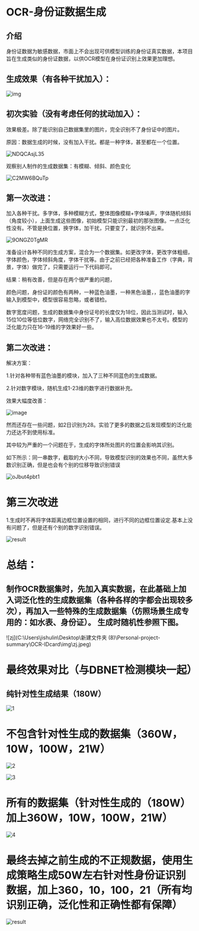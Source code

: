 # OCR-身份证数据生成

## 介绍
身份证数据为敏感数据，市面上不会出现可供模型训练的身份证真实数据，本项目旨在生成类似的身份证数据，以供OCR模型在身份证识别上效果更加理想。

## 生成效果（有各种干扰加入）：
![img](img.jpeg)

## 初次实验（没有考虑任何的扰动加入）：

效果极差。除了能识别自己数据集里的图片，完全识别不了身份证中的图片。

原因：数据生成的时候，没有加入干扰。都是一种字体，甚至都在一个位置。

![NDQCAsjL35](img\NDQCAsjL35.jpg)

观察别人制作的生成数据集：有模糊、倾斜、颜色变化

![C2MW6BQuTp](img\C2MW6BQuTp.jpg)

## 第一次改进：

加入各种干扰。多字体，多种模糊方式，整体图像模糊+字体噪声，字体随机倾斜（角度较小），上面生成这些图像，初始模型只能识别最初的那张图像。一点泛化性没有。不管是换位置，换字体，加干扰，只要变了，就识别不出来。

![9ONGZ0TgMR](img\9ONGZ0TgMR.jpg)

准备设计各种不同的生成方案，混合为一个数据集。如更改字体，更改字体粗细，字体颜色，字体倾斜角度，字体干扰等。由于之前已经把各种准备工作（字典，背景，字体）做完了，只需要运行一下代码即可。

结果：稍有改善，但是存在两个很严重的问题，

颜色问题，身份证的颜色有两种，一种蓝色油墨，一种黑色油墨，，蓝色油墨的字输入到模型中，模型很容易忽略，或者错检。

数字宽度问题，生成的数据集中身份证号的长度仅为18位，因此当测试时，输入15位10位等低位数字，网络完全识别不了，输入高位数据效果也不太号。模型的泛化能力只在16-19维的字效果好一些。

## 第二次改进：

解决方案：

1.针对各种带有蓝色油墨的模块，加入了三种不同蓝色的生成数据。

2.针对数字模块，随机生成1-23维的数字进行数据补充。

效果大幅度改善：

![image](img\image.jpg)

然而还存在一些问题，如2日识别为28。实验了更多的数据之后发现模型的泛化能力还达不到使用标准。

其中较为严重的一个问题在于，生成的字体所处图片的位置会影响其识别。

如下所示：同一串数字，截取的大小不同，导致模型识别的效果也不同，虽然大多数识别正确，但是也会有个别的位移导致识别错误

![oJbut4pbt1](img\oJbut4pbt1.jpg)

# 第三次改进

1.生成时不再将字体距离边框位置设置的相同，进行不同的边框位置设定.基本上没有问题了，但是还有个别的数字识别错误。

![result](img\5.jpeg)

# 总结：

##      制作OCR数据集时，先加入真实数据，在此基础上加入词泛化性的生成数据集（各种各样的字都会出现较多次），再加入一些特殊的生成数据集（仿照场景生成专用的：如水表、身份证）。 生成时随机性参照下图。

![zj](C:\Users\jishulin\Desktop\新建文件夹 (8)\Personal-project-summary\OCR-IDcard\img\zj.jpeg)

# 最终效果对比（与DBNET检测模块一起）

##      纯针对性生成结果（180W）

![1](img\1.jpeg)

# 不包含针对性生成的数据集（360W，10W，100W，21W）

![2](img\2.jpeg)

![3](img\3.jpeg)

# 所有的数据集（针对性生成的（180W）加上360W，10W，100W，21W）

![4](img\4.jpeg)

# 最终去掉之前生成的不正规数据，使用生成策略生成50W左右针对性身份证识别数据，加上360，10，100，21（所有均识别正确，泛化性和正确性都有保障）

![result](img\result.jpg)
